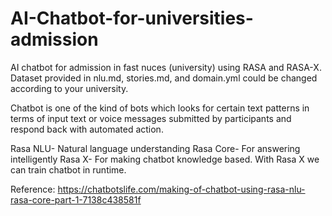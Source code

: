 # AI-Chatbot-for-universities-admission
AI chatbot for admission in fast nuces (university) using RASA and RASA-X. Dataset provided in nlu.md, stories.md, and domain.yml could be changed according to your university.   

Chatbot is one of the kind of bots which looks for certain text patterns in terms of input text or voice messages submitted by participants and respond back with automated action.

Rasa NLU- Natural language understanding
Rasa Core- For answering intelligently
Rasa X- For making chatbot knowledge based. With Rasa X we can train chatbot in runtime.

Reference:
https://chatbotslife.com/making-of-chatbot-using-rasa-nlu-rasa-core-part-1-7138c438581f
